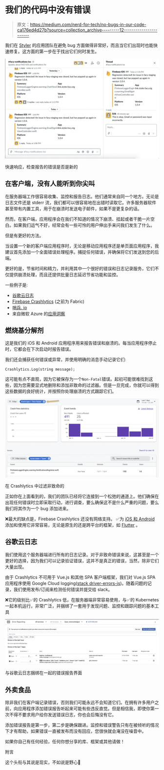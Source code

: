 # 我们的代码中没有错误

> 原文：<https://medium.com/nerd-for-tech/no-bugs-in-our-code-ca176ed4d27b?source=collection_archive---------12----------------------->

我们在 [Styler](https://styler.link/?utm_source=medium&utm_medium=link&utm_campaign=david) 的应用团队在避免 bug 方面做得非常好，而且当它们出现时也能快速修复。这方面的第一步在于找出它们何时发生。

![](img/15c582ae74e7bdf5fe4fb509fb2f0310.png)

快速响应，检查报告的错误是否是新的

## 在客户端，没有人能听到你尖叫

在服务器端工作很容易收集、监控和报告日志。他们通常来自同一个地方。无论是日志文件还是 stderr 流，我们都可以很容易地在出错时读取它。许多服务器软件甚至带有内置工具，用于在崩溃时发送电子邮件，如果不是更复杂的话。

然而，在客户端，应用程序会在我们不知道的情况下崩溃、挂起或者干脆一片空白。如果我们运气不好，经常会有一些可怜的用户伸出手来问我们发生了什么。

但是有更好的方法。

当设置一个新的客户端应用程序时，无论是移动应用程序还是单页面应用程序，我建议首先添加一个全面错误处理程序。捕捉任何错误，并确保将它们发送到您的后端。

更好的是，节省时间和精力，并利用其中一个很好的错误和日志记录服务，它们不仅提供崩溃处理，而且还提供批量日志延迟节省功能和监控。

一些例子是:

*   [谷歌云日志](https://cloud.google.com/logging/docs)
*   [Firebase Crashlytics](https://firebase.google.com/products/crashlytics) (之前为 Fabric)
*   [哨兵. io](https://sentry.io/)
*   来自微软 Azure 的[应用洞察](https://docs.microsoft.com/en-us/azure/azure-monitor/app/app-insights-overview)

## 燃烧基分解剂

这是我们的 iOS 和 Android 应用程序用来报告错误和崩溃的。每当应用程序停止时，它都会在下次启动时报告错误。

我们还会捕获任何错误或异常，并使用明确的消息手动记录它们:

```
Crashlytics.Log(string message);
```

这可能有点不直观，因为它被保存为一个`Non-Fatal`错误。起初可能很难找到这些，因为您需要显式地删除和添加非致命的过滤器。但是一旦完成，你就可以得到这些数据的良好统计，并按照你处理崩溃的方式跟踪它们。

![](img/20ca26f6a786880580cf3e4d52222d00.png)

在 Crashlytics 中过滤非致命的

正如你在上面看到的，我们的团队已经将它连接到一个松弛的通道上。他们确保在出现任何错误时立即采取行动，进行调查，要么确保这不是什么严重的问题，要么我们将其作为一个 bug 添加进来。

❌最大的缺点是，Firebase Crashlytics 还没有网络支持。
✅为 [iOS 和 Android](https://firebase.google.com/docs/crashlytics) 添加和使用它非常容易，无论是原生的还是跨平台的框架，如 [Flutter](https://pub.dev/packages/firebase_crashlytics) 。

## 谷歌云日志

我们使用这个服务器端进行所有的日志记录。对于非致命错误来说，这甚至是一个更好的选择，因为我们可以记录验证错误，这并不是真正的错误，当然，除非它们大量出现。

由于 Crashlytics 不可用于 Vue.js 和其他 SPA 客户端框架，我们对 Vue.js SPA 应用程序使用 Google Cloud logging([stack driver-errors-js](https://github.com/GoogleCloudPlatform/stackdriver-errors-js))。随着问题的记录，我们使用发布/订阅来检测任何错误并提交给 slack。

❌它的级别比✅的 Crashlytics 低，在服务器端非常容易使用，与✅的 Kubernetes 一起本机运行，非常广泛，并捆绑了一套用于发现问题、监控和跟踪问题的基本工具

![](img/e55dbae4f1961217be46e18a285cc1d2.png)

与谷歌云日志捆绑在一起的错误报告界面

## 外卖食品

除非我们在客户端记录错误，否则我们可能永远不会知道它们。在拥有许多用户之前，向应用程序添加错误报告听起来可能有些违反直觉。但是相信我，即使你第一次不得不要求用户给你发送错误日志，你也会后悔没有它。

添加错误报告是第一步，第二步是确保跟进。监控和错误警告只有在被倾听的情况下才有帮助，如果错误一直被发布而没有回应，您很快就会淹没在噪音中。

如果你自己有任何经验，任何你想分享的库、框架或其他请做！

附言

这个头衔与其说是现实，不如说是野心🤣